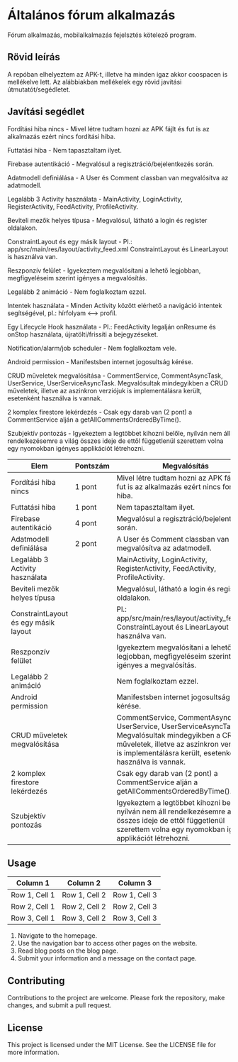 # Általános fórum alkalmazás

Fórum alkalmazás, mobilalkalmazás fejelsztés kötelező program.

## Rövid leírás

A repóban elhelyeztem az APK-t, illetve ha minden igaz akkor coospacen is mellékelve lett. Az alábbiakban mellékelek egy rövid javítási útmutatót/segédletet.

## Javítási segédlet

Fordítási hiba nincs                    -       Mivel létre tudtam hozni az APK fájlt és fut is az alkalmazás ezért nincs fordítási hiba.

Futtatási hiba                          -       Nem tapasztaltam ilyet.

Firebase autentikáció                   -       Megvalósul a regisztráció/bejelentkezés során.

Adatmodell definiálása                  -       A User és Comment classban van megvalósítva az adatmodell.

Legalább 3 Activity használata          -       MainActivity, LoginActivity, RegisterActivity, FeedActivity, ProfileActivity.

Beviteli mezők helyes típusa            -       Megvalósul, látható a login és register oldalakon.

ConstraintLayout és egy másik layout    -       Pl.: app/src/main/res/layout/activity_feed.xml ConstraintLayout és LinearLayout is használva van.

Reszponzív felület                      -       Igyekeztem megvalósítani a lehető legjobban, megfigyeléseim szerint igényes a megvalósítás.

Legalább 2 animáció                     -       Nem foglalkoztam ezzel.

Intentek használata                     -       Minden Activity között elérhető a navigáció intentek segítségével, pl.: hírfolyam <--> profil.

Egy Lifecycle Hook használata           -       Pl.: FeedActivity legalján onResume és onStop használata, újratölti/frissíti a bejegyzéseket.

Notification/alarm/job scheduler        -       Nem foglalkoztam vele.

Android permission                      -       Manifestsben internet jogosultság kérése.

CRUD műveletek megvalósítása            -       CommentService, CommentAsyncTask, UserService, UserServiceAsyncTask. Megvalósultak mindegyikben a CRUD műveletek, illetve az aszinkron verziójuk is implementálásra került, esetenként használva is vannak.

2 komplex firestore lekérdezés          -       Csak egy darab van (2 pont) a CommentService alján a getAllCommentsOrderedByTime().

Szubjektív pontozás                     -       Igyekeztem a legtöbbet kihozni belőle, nyílván nem áll rendelkezésemre a világ összes ideje de ettől függetlenül szerettem volna egy nyomokban igényes applikációt létrehozni.

| Elem | Pontszám | Megvalósítás |
| -------- | -------- | -------- |
| Fordítási hiba nincs  | 1 pont | Mivel létre tudtam hozni az APK fájlt és fut is az alkalmazás ezért nincs fordítási hiba. |
| Futtatási hiba | 1 pont | Nem tapasztaltam ilyet. |
| Firebase autentikáció | 4 pont | Megvalósul a regisztráció/bejelentkezés során. |
| Adatmodell definiálása | 2 pont | A User és Comment classban van megvalósítva az adatmodell. |
| Legalább 3 Activity használata |  | MainActivity, LoginActivity, RegisterActivity, FeedActivity, ProfileActivity. |
| Beviteli mezők helyes típusa |  | Megvalósul, látható a login és register oldalakon. |
| ConstraintLayout és egy másik layout |  | Pl.: app/src/main/res/layout/activity_feed.xml ConstraintLayout és LinearLayout is használva van. |
| Reszponzív felület |  | Igyekeztem megvalósítani a lehető legjobban, megfigyeléseim szerint igényes a megvalósítás. |
| Legalább 2 animáció |  | Nem foglalkoztam ezzel. |
| Android permission |  | Manifestsben internet jogosultság kérése. |
| CRUD műveletek megvalósítása |  | CommentService, CommentAsyncTask, UserService, UserServiceAsyncTask. Megvalósultak mindegyikben a CRUD műveletek, illetve az aszinkron verziójuk is implementálásra került, esetenként használva is vannak. |
| 2 komplex firestore lekérdezés |  | Csak egy darab van (2 pont) a CommentService alján a getAllCommentsOrderedByTime(). |
| Szubjektív pontozás |  | Igyekeztem a legtöbbet kihozni belőle, nyílván nem áll rendelkezésemre a világ összes ideje de ettől függetlenül szerettem volna egy nyomokban igényes applikációt létrehozni. |



## Usage

| Column 1 | Column 2 | Column 3 |
| -------- | -------- | -------- |
| Row 1, Cell 1 | Row 1, Cell 2 | Row 1, Cell 3 |
| Row 2, Cell 1 | Row 2, Cell 2 | Row 2, Cell 3 |
| Row 3, Cell 1 | Row 3, Cell 2 | Row 3, Cell 3 |


1. Navigate to the homepage.
2. Use the navigation bar to access other pages on the website.
3. Read blog posts on the blog page.
4. Submit your information and a message on the contact page.

## Contributing

Contributions to the project are welcome. Please fork the repository, make changes, and submit a pull request.

## License

This project is licensed under the MIT License. See the LICENSE file for more information.
